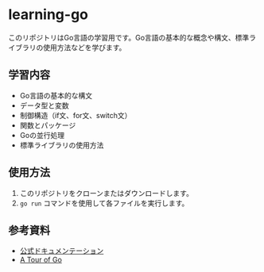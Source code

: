 # learning-go

このリポジトリはGo言語の学習用です。Go言語の基本的な概念や構文、標準ライブラリの使用方法などを学びます。

## 学習内容

- Go言語の基本的な構文
- データ型と変数
- 制御構造（if文、for文、switch文）
- 関数とパッケージ
- Goの並行処理
- 標準ライブラリの使用方法

## 使用方法

1. このリポジトリをクローンまたはダウンロードします。
2. `go run` コマンドを使用して各ファイルを実行します。

## 参考資料

- [公式ドキュメンテーション](https://golang.org/doc/)
- [A Tour of Go](https://tour.golang.org/welcome/1)